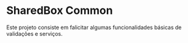 # SharedBox Common
Este projeto consiste em falicitar algumas funcionalidades básicas de validações e serviços.
